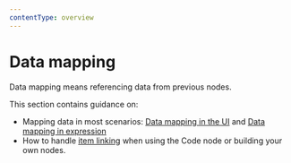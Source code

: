 ```yaml
---
contentType: overview
---
```


# Data mapping

Data mapping means referencing data from previous nodes. 

This section contains guidance on:

* Mapping data in most scenarios: [Data mapping in the UI](/data/data-mapping/data-mapping-ui.md) and [Data mapping in expression](/data/data-mapping/data-mapping-expressions.md)
* How to handle [item linking](/data/data-mapping/data-item-linking/index.md) when using the Code node or building your own nodes. 
